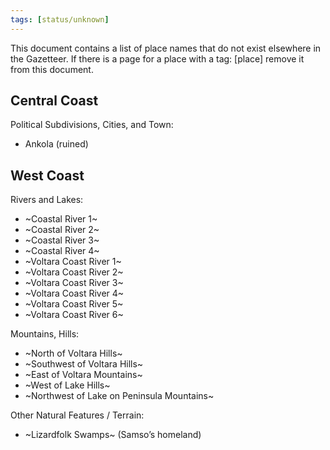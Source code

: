 ```yaml
---
tags: [status/unknown]
---
```


This document contains a list of place names that do not exist elsewhere in the Gazetteer. If there is a page for a place with a tag: [place] remove it from this document.

## Central Coast

    
Political Subdivisions, Cities, and Town:
    
- Ankola (ruined)
## West Coast

Rivers and Lakes:
- ~Coastal River 1~
- ~Coastal River 2~
- ~Coastal River 3~
- ~Coastal River 4~
- ~Voltara Coast River 1~
- ~Voltara Coast River 2~
- ~Voltara Coast River 3~
- ~Voltara Coast River 4~
- ~Voltara Coast River 5~
- ~Voltara Coast River 6~
  
Mountains, Hills:

- ~North of Voltara Hills~
- ~Southwest of Voltara Hills~
- ~East of Voltara Mountains~
- ~West of Lake Hills~ 
- ~Northwest of Lake on Peninsula Mountains~

Other Natural Features / Terrain:
- ~Lizardfolk Swamps~ (Samso’s homeland)

  
